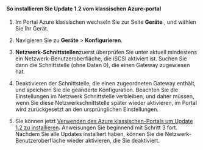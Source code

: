 <!--author=SharS last changed: 03/17/2016-->

#### <a name="to-install-update-12-from-the-azure-classic-portal"></a>So installieren Sie Update 1.2 vom klassischen Azure-portal

1. Im Portal Azure klassischen wechseln Sie zur Seite **Geräte** , und wählen Sie Ihr Gerät.

2. Navigieren Sie zu **Geräte** > **Konfigurieren**.

3. **Netzwerk-Schnittstellen**zuerst überprüfen Sie unter aktuell mindestens ein Netzwerk-Benutzeroberfläche, die iSCSI aktiviert ist. Suchen Sie dann die Schnittstelle (ohne Daten 0), die einen Gateway zugewiesen hat.

4. Deaktivieren der Schnittstelle, die einen zugeordneten Gateway enthält, und speichern Sie die geänderte Konfiguration. Beachten Sie die Einstellungen im Netzwerk Schnittstelle verbleiben, und daher müssen, wenn Sie diese Netzwerkschnittstelle später wieder aktivieren, im Portal wird zurückgesetzt an den ursprünglichen Einstellungen.

7. Sie können jetzt [Verwenden des Azure klassischen-Portals um Update 1.2 zu installieren](#install-update-12-via-the-azure-classic-portal). Anweisungen Sie beginnend mit Schritt 3 fort. Nachdem Sie alle Updates installiert haben, können Sie die Netzwerk-Benutzeroberfläche wieder aktivieren, die Sie deaktiviert.
